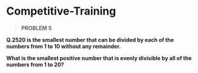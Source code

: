 # Competitive-Training
> **PROBLEM 5**

**Q.2520 is the smallest number that can be divided by each of the numbers from 1 to 10 without any remainder.**

**What is the smallest positive number that is evenly divisible by all of the numbers from 1 to 20?**
